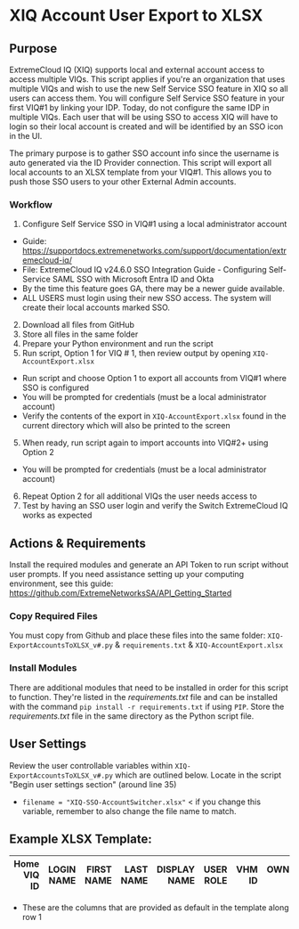 # XIQ Account User Export to XLSX
## Purpose
ExtremeCloud IQ (XIQ) supports local and external account access to access multiple VIQs.  This script applies if you're an organization that uses multiple VIQs and wish to use the new Self Service SSO feature in XIQ so all users can access them.  You will configure Self Service SSO feature in your first VIQ#1 by linking your IDP.  Today, do not configure the same IDP in multiple VIQs.  Each user that will be using SSO to access XIQ will have to login so their local account is created and will be identified by an SSO icon in the UI.

The primary purpose is to gather SSO account info since the username is auto generated via the ID Provider connection.  This script will export all local accounts to an XLSX template from your VIQ#1.  This allows you to push those SSO users to your other External Admin accounts.

### Workflow
1. Configure Self Service SSO in VIQ#1 using a local administrator account
  - Guide:  https://supportdocs.extremenetworks.com/support/documentation/extremecloud-iq/
  - File:  ExtremeCloud IQ v24.6.0 SSO Integration Guide - Configuring Self-Service SAML SSO with Microsoft Entra ID and Okta
  - By the time this feature goes GA, there may be a newer guide available.
  - ALL USERS must login using their new SSO access.  The system will create their local accounts marked SSO.
2. Download all files from GitHub
3. Store all files in the same folder
4. Prepare your Python environment and run the script
5. Run script, Option 1 for VIQ # 1, then review output by opening `XIQ-AccountExport.xlsx`
  - Run script and choose Option 1 to export all accounts from VIQ#1 where SSO is configured
  - You will be prompted for credentials (must be a local administrator account)
  - Verify the contents of the export in `XIQ-AccountExport.xlsx` found in the current directory which will also be printed to the screen
5. When ready, run script again to import accounts into VIQ#2+ using Option 2
  - You will be prompted for credentials (must be a local administrator account)
6. Repeat Option 2 for all additional VIQs the user needs access to
7. Test by having an SSO user login and verify the Switch ExtremeCloud IQ works as expected

## Actions & Requirements
Install the required modules and generate an API Token to run script without user prompts.  If you need assistance setting up your computing environment, see this guide: https://github.com/ExtremeNetworksSA/API_Getting_Started

### Copy Required Files
You must copy from Github and place these files into the same folder:  `XIQ-ExportAccountsToXLSX_v#.py` & `requirements.txt` & `XIQ-AccountExport.xlsx`

### Install Modules
There are additional modules that need to be installed in order for this script to function.  They're listed in the *requirements.txt* file and can be installed with the command `pip install -r requirements.txt` if using `PIP`.  Store the *requirements.txt* file in the same directory as the Python script file.

## User Settings
Review the user controllable variables within `XIQ-ExportAccountsToXLSX_v#.py` which are outlined below.
Locate in the script "Begin user settings section" (around line 35)
  - `filename = "XIQ-SSO-AccountSwitcher.xlsx"` < if you change this variable, remember to also change the file name to match.

## Example XLSX Template:

| Home VIQ ID | LOGIN NAME | FIRST NAME | LAST NAME | DISPLAY NAME | USER ROLE | VHM ID | OWNER ID | VIQ NAME |
| --: | --:| --:| --:| --:| --:| --:| --:| --:|

- These are the columns that are provided as default in the template along row 1
